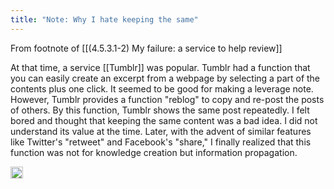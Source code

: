 ```yaml
---
title: "Note: Why I hate keeping the same"
---
```


From footnote of [[(4.5.3.1-2) My failure: a service to help review]]

At that time, a service [[Tumblr]] was popular. Tumblr had a function that you can easily create an excerpt from a webpage by selecting a part of the contents plus one click. It seemed to be good for making a leverage note. However, Tumblr provides a function "reblog" to copy and re-post the posts of others. By this function, Tumblr shows the same post repeatedly. I felt bored and thought that keeping the same content was a bad idea. I did not understand its value at the time. Later, with the advent of similar features like Twitter's "retweet" and Facebook's "share," I finally realized that this function was not for knowledge creation but information propagation.

<img src='https://scrapbox.io/api/pages/nishio/en/icon' alt='en.icon' height="19.5"/>